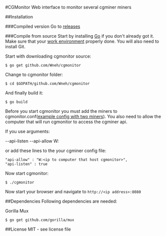 #CGMonitor
Web interface to monitor several cgminer miners

##Installation

###Compiled version
Go to [releases](https://github.com/Wneh/cgmonitor/releases)

###Compile from source
Start by installing [Go](http://golang.org/doc/install) if you don't already got it. Make sure that your [work environment](http://golang.org/doc/code.html) properly done. You will also need to install Git.

Start with downloading cgmonitor source:

    $ go get github.com/Wneh/cgmonitor

Change to cgmonitor folder:

    $ cd $GOPATH/github.com/Wneh/cgmonitor

And finally build it:

    $ go build

Before you start cgmonitor you must add the miners to cgmonitor.conf([example config with two miners](https://github.com/Wneh/cgmonitor/blob/master/exampleConfig.conf)). You also need to allow the computer that will run cgmonitor to access the cgminer api.

If you use arguments:

   --api-listen --api-allow W:<ip to computer that host cgmonitor>

or add these lines to the your cgminer config file:

    "api-allow" : "W:<ip to computer that host cgmonitor>",
    "api-listen" : true

Now start cgmonitor:

    $ ./cgmonitor

Now start your browser and navigate to `http://<ip address>:8080`

##Dependencies
Following dependencies are needed:

Gorilla Mux

    $ go get github.com/gorilla/mux


##License
MIT - see license file
